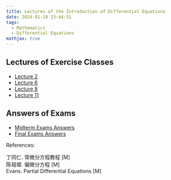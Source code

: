 ```yaml
---
title: Lectures of the Introduction of Differential Equations
date: 2024-01-18 23:44:51
tags:
  - Mathematics
  - Differential Equations
mathjax: true
---
```


## Lectures of Exercise Classes

- [Lecture 2](https://drive.google.com/file/d/1ciTUw1iwcy0VRdMMWAKC5ercPKZqgSKK/view?usp=sharing)
- [Lecture 6](https://drive.google.com/file/d/1Yc-zWbjm0ida77NE0rHnLNa32pVvV7Xv/view?usp=sharing)
- [Lecture 8](https://drive.google.com/file/d/11IlIXDo8ay597-vgVmt3oHAM1G54m2Xu/view?usp=sharing)
- [Lecture 11](https://drive.google.com/file/d/1KzO_z9vaBn7Z61Abo7Z4HkzCLuoHyFUy/view?usp=sharing)

## Answers of Exams
- [Midterm Exams Answers](https://drive.google.com/file/d/13uB-43XjrG_zRKCXzAD1Pt55-_d5hsNS/view?usp=sharing)
- [Final Exams Answers](https://drive.google.com/file/d/1Fqzj6I4CfVq_e-X_81IsgJH7lz5id_NS/view?usp=sharing)

References: 

丁同仁. 常微分方程教程 [M]<br>陈祖墀. 偏微分方程 [M]<br>Evans. Partial Differential Equations [M]
